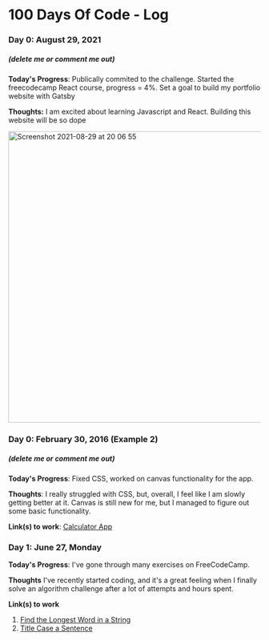 # 100 Days Of Code - Log

### Day 0: August 29, 2021 
##### (delete me or comment me out)

**Today's Progress**: Publically commited to the challenge. Started the freecodecamp React course, progress = 4%. Set a goal to build my portfolio website with Gatsby

**Thoughts:** I am excited about learning Javascript and React. Building this website will be so dope

<img width="582" alt="Screenshot 2021-08-29 at 20 06 55" src="https://user-images.githubusercontent.com/63208040/131260837-a5dc4303-8e96-447f-b4ca-275a9988d113.png">


### Day 0: February 30, 2016 (Example 2)
##### (delete me or comment me out)

**Today's Progress**: Fixed CSS, worked on canvas functionality for the app.

**Thoughts**: I really struggled with CSS, but, overall, I feel like I am slowly getting better at it. Canvas is still new for me, but I managed to figure out some basic functionality.

**Link(s) to work**: [Calculator App](http://www.example.com)


### Day 1: June 27, Monday

**Today's Progress**: I've gone through many exercises on FreeCodeCamp.

**Thoughts** I've recently started coding, and it's a great feeling when I finally solve an algorithm challenge after a lot of attempts and hours spent.

**Link(s) to work**
1. [Find the Longest Word in a String](https://www.freecodecamp.com/challenges/find-the-longest-word-in-a-string)
2. [Title Case a Sentence](https://www.freecodecamp.com/challenges/title-case-a-sentence)
